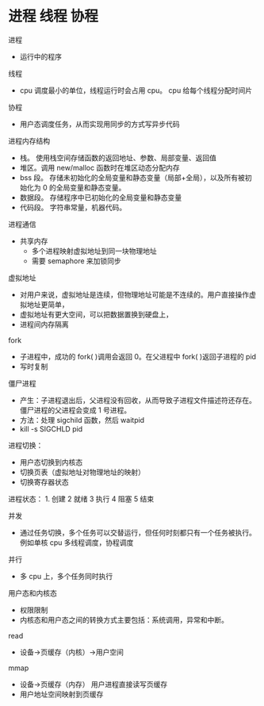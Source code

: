 # 进程 线程 协程

进程

- 运行中的程序

线程

- cpu 调度最小的单位，线程运行时会占用 cpu。 cpu 给每个线程分配时间片

协程

- 用户态调度任务，从而实现用同步的方式写异步代码

进程内存结构

- 栈。 使用栈空间存储函数的返回地址、参数、局部变量、返回值
- 堆区。调用 new/malloc 函数时在堆区动态分配内存
- bss 段。 存储未初始化的全局变量和静态变量（局部+全局），以及所有被初始化为 0 的全局变量和静态变量。
- 数据段。 存储程序中已初始化的全局变量和静态变量
- 代码段。 字符串常量，机器代码。

进程通信

- 共享内存
  - 多个进程映射虚拟地址到同一块物理地址
  - 需要 semaphore 来加锁同步

虚拟地址

- 对用户来说，虚拟地址是连续，但物理地址可能是不连续的。用户直接操作虚拟地址更简单，
- 虚拟地址有更大空间，可以把数据置换到硬盘上，
- 进程间内存隔离

fork

- 子进程中，成功的 fork( )调用会返回 0。在父进程中 fork( )返回子进程的 pid
- 写时复制

僵尸进程

- 产生：子进程退出后，父进程没有回收，从而导致子进程文件描述符还存在。僵尸进程的父进程会变成 1 号进程。
- 方法：处理 sigchild 函数，然后 waitpid
- kill -s SIGCHLD pid

进程切换：

- 用户态切换到内核态
- 切换页表（虚拟地址对物理地址的映射）
- 切换寄存器状态

进程状态： 1. 创建 2 就绪 3 执行 4 阻塞 5 结束

并发

- 通过任务切换，多个任务可以交替运行，但任何时刻都只有一个任务被执行。例如单核 cpu 多线程调度，协程调度

并行

- 多 cpu 上，多个任务同时执行

用户态和内核态

- 权限限制
- 内核态和用户态之间的转换方式主要包括：系统调用，异常和中断。

read

- 设备->页缓存（内核）->用户空间

mmap

- 设备->页缓存（内存） 用户进程直接读写页缓存
- 用户地址空间映射到页缓存
